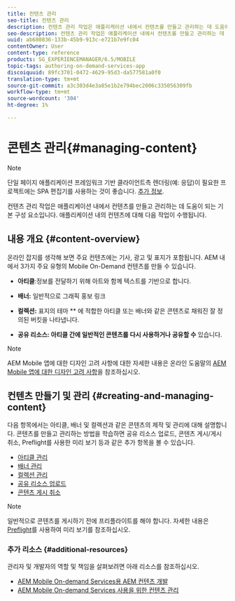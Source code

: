```yaml
---
title: 컨텐츠 관리
seo-title: 컨텐츠 관리
description: 컨텐츠 관리 작업은 애플리케이션 내에서 컨텐츠를 만들고 관리하는 데 도움이 되는 기본 구성 요소입니다. 자세한 내용은 이 페이지를 참조하십시오.
seo-description: 컨텐츠 관리 작업은 애플리케이션 내에서 컨텐츠를 만들고 관리하는 데 도움이 되는 기본 구성 요소입니다. 자세한 내용은 이 페이지를 참조하십시오.
uuid: ab680836-133b-45b9-913c-e721b7e9fc04
contentOwner: User
content-type: reference
products: SG_EXPERIENCEMANAGER/6.5/MOBILE
topic-tags: authoring-on-demand-services-app
discoiquuid: 89fc3701-0472-4629-95d3-da577581a0f0
translation-type: tm+mt
source-git-commit: a3c303d4e3a85e1b2e794bec2006c335056309fb
workflow-type: tm+mt
source-wordcount: '304'
ht-degree: 1%

---
```



# 콘텐츠 관리{#managing-content}

>[!NOTE]
>
>단일 페이지 애플리케이션 프레임워크 기반 클라이언트측 렌더링(예: 응답)이 필요한 프로젝트에는 SPA 편집기를 사용하는 것이 좋습니다. [추가 정보](/help/sites-developing/spa-overview.md).

컨텐츠 관리 작업은 애플리케이션 내에서 컨텐츠를 만들고 관리하는 데 도움이 되는 기본 구성 요소입니다. 애플리케이션 내의 컨텐츠에 대해 다음 작업이 수행됩니다.

## 내용 개요 {#content-overview}

온라인 잡지를 생각해 보면 주요 컨텐츠에는 기사, 광고 및 표지가 포함됩니다. AEM 내에서 3가지 주요 유형의 Mobile On-Demand 컨텐츠를 만들 수 있습니다.

* **아티클**:정보를 전달하기 위해 아트와 함께 텍스트를 기반으로 합니다.
* **배너:** 일반적으로 그래픽 홍보 링크
* **컬렉션:** 표지의 테마 ** 에 적합한 아티클 또는 배너와 같은 콘텐츠로 채워진 잘 정의된 버킷을 나타냅니다.

* **공유 리소스: 아티클 간에 일반적인 콘텐츠를 다시 사용하거나 공유할 수** 있습니다.

>[!NOTE]
>
>AEM Mobile 앱에 대한 디자인 고려 사항에 대한 자세한 내용은 온라인 도움말의 [AEM Mobile 앱에 대한 디자인 고려 사항](https://helpx.adobe.com/digital-publishing-solution/help/design-app.html)을 참조하십시오.

## 컨텐츠 만들기 및 관리 {#creating-and-managing-content}

다음 항목에서는 아티클, 배너 및 컬렉션과 같은 콘텐츠의 제작 및 관리에 대해 설명합니다. 콘텐츠를 만들고 관리하는 방법을 학습하면 공유 리소스 업로드, 콘텐츠 게시/게시 취소, Preflight를 사용한 미리 보기 등과 같은 추가 항목을 볼 수 있습니다.

* [아티클 관리](/help/mobile/mobile-on-demand-managing-articles.md)
* [배너 관리](/help/mobile/mobile-on-demand-managing-banners.md)
* [컬렉션 관리](/help/mobile/mobile-on-demand-managing-collections.md)
* [공유 리소스 업로드](/help/mobile/mobile-on-demand-shared-resources.md)
* [콘텐츠 게시 취소](/help/mobile/mobile-on-demand-publishing-unpublishing.md)

>[!NOTE]
>
>일반적으로 콘텐츠를 게시하기 전에 프리플라이트를 해야 합니다. 자세한 내용은 [Preflight](/help/mobile/aem-mobile-manage-ondemand-services.md)를 사용하여 미리 보기를 참조하십시오.

### 추가 리소스 {#additional-resources}

관리자 및 개발자의 역할 및 책임을 살펴보려면 아래 리소스를 참조하십시오.

* [AEM Mobile On-demand Services용 AEM 컨텐츠 개발](/help/mobile/aem-mobile-on-demand.md)
* [AEM Mobile On-demand Services 사용을 위한 컨텐츠 관리](/help/mobile/aem-mobile.md)

